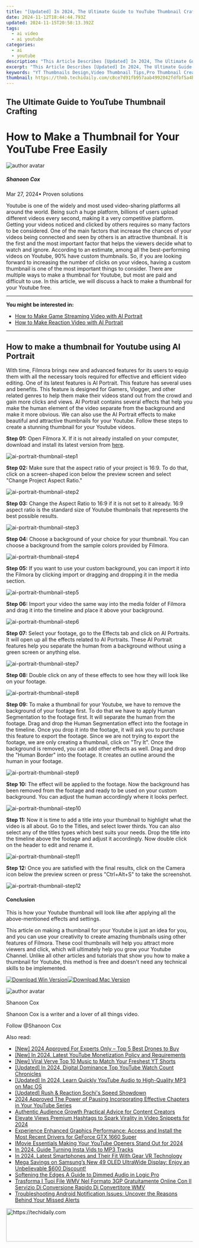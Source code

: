 ```yaml
---
title: "[Updated] In 2024, The Ultimate Guide to YouTube Thumbnail Crafting"
date: 2024-11-12T18:44:44.793Z
updated: 2024-11-15T20:58:13.392Z
tags:
  - ai video
  - ai youtube
categories:
  - ai
  - youtube
description: "This Article Describes [Updated] In 2024, The Ultimate Guide to YouTube Thumbnail Crafting"
excerpt: "This Article Describes [Updated] In 2024, The Ultimate Guide to YouTube Thumbnail Crafting"
keywords: "YT Thumbnails Design,Video Thumbnail Tips,Pro Thumbnail Creation,Thumbnail Engagement Boost,Optimize Video Frames,Crafting YouTube Images,Best Thumbnails Practices"
thumbnail: https://thmb.techidaily.com/c8ce7d91fb957aab4992042fdfbf5a4bd1a84b3cbd4ae7f99a3317b1ad8120c6.jpg
---
```


## The Ultimate Guide to YouTube Thumbnail Crafting

# How to Make a Thumbnail for Your YouTube Free Easily

![author avatar](https://images.wondershare.com/filmora/article-images/shannon-cox.jpg)

##### Shanoon Cox

 Mar 27, 2024• Proven solutions

Youtube is one of the widely and most used video-sharing platforms all around the world. Being such a huge platform, billions of users upload different videos every second, making it a very competitive platform. Getting your videos noticed and clicked by others requires so many factors to be considered. One of the main factors that increase the chances of your videos being connected and seen by others is an attractive thumbnail. It is the first and the most important factor that helps the viewers decide what to watch and ignore. According to an estimate, among all the best-performing videos on Youtube, 90% have custom thumbnails. So, if you are looking forward to increasing the number of clicks on your videos, having a custom thumbnail is one of the most important things to consider. There are multiple ways to make a thumbnail for Youtube, but most are paid and difficult to use. In this article, we will discuss a hack to make a thumbnail for your Youtube free.

---

**You might be interested in:**

* [How to Make Game Streaming Video with AI Portrait](https://tools.techidaily.com/wondershare/filmora/download/)
* [How to Make Reaction Video with AI Portrait](https://tools.techidaily.com/wondershare/filmora/download/)

---

## How to make a thumbnail for Youtube using AI Portrait

With time, Filmora brings new and advanced features for its users to equip them with all the necessary tools required for effective and efficient video editing. One of its latest features is AI Portrait. This feature has several uses and benefits. This feature is designed for Gamers, Vlogger, and other related genres to help them make their videos stand out from the crowd and gain more clicks and views. AI Portrait contains several effects that help you make the human element of the video separate from the background and make it more obvious. We can also use the AI Portrait effects to make beautiful and attractive thumbnails for your Youtube. Follow these steps to create a stunning thumbnail for your Youtube videos.

**Step 01:** Open Filmora X. If it is not already installed on your computer, download and install its latest version from [here](https://tools.techidaily.com/wondershare/filmora/download/).

![ai-portrait-thumbnail-step1](https://images.wondershare.com/filmora/article-images/ai-portrait-thumbnail-step1.png)

**Step 02:** Make sure that the aspect ratio of your project is 16:9\. To do that, click on a screen-shaped icon below the preview screen and select "Change Project Aspect Ratio."

![ai-portrait-thumbnail-step2](https://images.wondershare.com/filmora/article-images/ai-portrait-thumbnail-step2.png)

**Step 03:** Change the Aspect Ratio to 16:9 if it is not set to it already. 16:9 aspect ratio is the standard size of Youtube thumbnails that represents the best possible results.

![ai-portrait-thumbnail-step3](https://images.wondershare.com/filmora/article-images/ai-portrait-thumbnail-step4.png)

**Step 04:** Choose a background of your choice for your thumbnail. You can choose a background from the sample colors provided by Filmora.

![ai-portrait-thumbnail-step4](https://images.wondershare.com/filmora/article-images/ai-portrait-thumbnail-step4.png)

**Step 05:** If you want to use your custom background, you can import it into the Filmora by clicking import or dragging and dropping it in the media section.

![ai-portrait-thumbnail-step5](https://images.wondershare.com/filmora/article-images/ai-portrait-thumbnail-step5.png)

**Step 06:** Import your video the same way into the media folder of Filmora and drag it into the timeline and place it above your background.

![ai-portrait-thumbnail-step6](https://images.wondershare.com/filmora/article-images/ai-portrait-thumbnail-step6.png)

**Step 07:** Select your footage, go to the Effects tab and click on AI Portraits. It will open up all the effects related to AI Portraits. These AI Portrait features help you separate the human from a background without using a green screen or anything else.

![ai-portrait-thumbnail-step7](https://images.wondershare.com/filmora/article-images/ai-portrait-thumbnail-step11.png)

**Step 08:** Double click on any of these effects to see how they will look like on your footage.

![ai-portrait-thumbnail-step8](https://images.wondershare.com/filmora/article-images/ai-portrait-thumbnail-step8.png)

**Step 09:** To make a thumbnail for your Youtube, we have to remove the background of your footage first. To do that we have to apply Human Segmentation to the footage first. It will separate the human from the footage. Drag and drop the Human Segmentation effect into the footage in the timeline. Once you drop it into the footage, it will ask you to purchase this feature to export the footage. Since we are not trying to export the footage, we are only creating a thumbnail, click on "Try It". Once the background is removed, you can add other effects as well. Drag and drop the "Human Border" into the footage. It creates an outline around the human in your footage.

![ai-portrait-thumbnail-step9](https://images.wondershare.com/filmora/article-images/ai-portrait-thumbnail-step9.png)

**Step 10:** The effect will be applied to the footage. Now the background has been removed from the footage and ready to be used on your custom background. You can adjust the human accordingly where it looks perfect.

![ai-portrait-thumbnail-step10](https://images.wondershare.com/filmora/article-images/ai-portrait-thumbnail-step10.png)

**Step 11:** Now it is time to add a title into your thumbnail to highlight what the video is all about. Go to the Titles, and select lower thirds. You can also select any of the titles types which best suits your needs. Drop the title into the timeline above the footage and adjust it accordingly. Now double click on the header to edit and rename it.

![ai-portrait-thumbnail-step11](https://images.wondershare.com/filmora/article-images/ai-portrait-thumbnail-step11.png)

**Step 12:** Once you are satisfied with the final results, click on the Camera icon below the preview screen or press "Ctrl+Alt+S" to take the screenshot.

![ai-portrait-thumbnail-step12](https://images.wondershare.com/filmora/article-images/ai-portrait-thumbnail-step12.png)

#### Conclusion

This is how your Youtube thumbnail will look like after applying all the above-mentioned effects and settings.

This article on making a thumbnail for your Youtube is just an idea for you, and you can use your creativity to create amazing thumbnails using other features of Filmora. These cool thumbnails will help you attract more viewers and click, which will ultimately help you grow your Youtube Channel. Unlike all other articles and tutorials that show you how to make a thumbnail for Youtube, this method is free and doesn't need any technical skills to be implemented.

[![Download Win Version](https://images.wondershare.com/filmora/guide/download-btn-win.jpg)](https://tools.techidaily.com/wondershare/filmora/download/)[![Download Mac Version](https://images.wondershare.com/filmora/guide/download-btn-mac.jpg)](https://tools.techidaily.com/wondershare/filmora/download/)

![author avatar](https://images.wondershare.com/filmora/article-images/shannon-cox.jpg)

Shanoon Cox

Shanoon Cox is a writer and a lover of all things video.

Follow @Shanoon Cox

<ins class="adsbygoogle"
     style="display:block"
     data-ad-format="autorelaxed"
     data-ad-client="ca-pub-7571918770474297"
     data-ad-slot="1223367746"></ins>

<ins class="adsbygoogle"
     style="display:block"
     data-ad-client="ca-pub-7571918770474297"
     data-ad-slot="8358498916"
     data-ad-format="auto"
     data-full-width-responsive="true"></ins>

<span class="atpl-alsoreadstyle">Also read:</span>
<div><ul>
<li><a href="https://article-files.techidaily.com/new-2024-approved-for-experts-only-top-5-best-drones-to-buy/"><u>[New] 2024 Approved For Experts Only – Top 5 Best Drones to Buy</u></a></li>
<li><a href="https://youtube-webster.techidaily.com/n-2024-latest-youtube-monetization-policy-and-requirements/"><u>[New] In 2024, Latest YouTube Monetization Policy and Requirements</u></a></li>
<li><a href="https://youtube-webster.techidaily.com/iral-verve-top-10-music-to-match-your-freshest-yt-shorts/"><u>[New] Viral Verve Top 10 Music to Match Your Freshest YT Shorts</u></a></li>
<li><a href="https://youtube-webster.techidaily.com/ed-in-2024-digital-dominance-top-youtube-watch-count-chronicles/"><u>[Updated] In 2024, Digital Dominance Top YouTube Watch Count Chronicles</u></a></li>
<li><a href="https://youtube-webster.techidaily.com/ed-in-2024-learn-quickly-youtube-audio-to-high-quality-mp3-on-mac-os/"><u>[Updated] In 2024, Learn Quickly YouTube Audio to High-Quality MP3 on Mac OS</u></a></li>
<li><a href="https://extra-approaches.techidaily.com/updated-rush-and-reaction-sochis-speed-showdown/"><u>[Updated] Rush & Reaction Sochi's Speed Showdown</u></a></li>
<li><a href="https://youtube-webster.techidaily.com/approved-the-power-of-pausing-incorporating-effective-chapters-in-your-youtube-series/"><u>2024 Approved The Power of Pausing Incorporating Effective Chapters in Your YouTube Series</u></a></li>
<li><a href="https://youtube-webster.techidaily.com/ntic-audience-growth-practical-advice-for-content-creators/"><u>Authentic Audience Growth Practical Advice for Content Creators</u></a></li>
<li><a href="https://youtube-webster.techidaily.com/te-views-premium-hashtags-to-spark-virality-in-video-snippets-for-2024/"><u>Elevate Views Premium Hashtags to Spark Virality in Video Snippets for 2024</u></a></li>
<li><a href="https://win-amazing.techidaily.com/experience-enhanced-graphics-performance-access-and-install-the-most-recent-drivers-for-geforce-gtx-1660-super/"><u>Experience Enhanced Graphics Performance: Access and Install the Most Recent Drivers for GeForce GTX 1660 Super</u></a></li>
<li><a href="https://youtube-webster.techidaily.com/e-essentials-making-your-youtube-openers-stand-out-for-2024/"><u>IMovie Essentials Making Your YouTube Openers Stand Out for 2024</u></a></li>
<li><a href="https://instagram-videos.techidaily.com/in-2024-guide-turning-insta-vids-to-mp3-tracks/"><u>In 2024, Guide Turning Insta Vids to MP3 Tracks</u></a></li>
<li><a href="https://fox-info.techidaily.com/in-2024-latest-smartphones-and-their-fit-with-gear-vr-technology/"><u>In 2024, Latest Smartphones and Their Fit With Gear VR Technology</u></a></li>
<li><a href="https://hardware-updates.techidaily.com/1723862809902-mega-savings-on-samsungs-new-49-oled-ultrawide-display-enjoy-an-unbelievable-600-discount/"><u>Mega Savings on Samsung’s New 49 OLED UltraWide Display: Enjoy an Unbelievable $600 Discount!</u></a></li>
<li><a href="https://extra-resources.techidaily.com/softening-the-edges-a-guide-to-dimmed-audio-in-logic-pro/"><u>Softening the Edges A Guide to Dimmed Audio in Logic Pro</u></a></li>
<li><a href="https://eaxpv-info.techidaily.com/trasforma-i-tuoi-file-wmv-nel-formato-3gp-gratuitamente-online-con-il-servizio-di-conversione-rapido-di-convertitore-wmv/"><u>Trasforma I Tuoi File WMV Nel Formato 3GP Gratuitamente Online Con Il Servizio Di Conversione Rapido Di Convertitore WMV</u></a></li>
<li><a href="https://hardware-tips.techidaily.com/troubleshooting-android-notification-issues-uncover-the-reasons-behind-your-missed-alerts/"><u>Troubleshooting Android Notification Issues: Uncover the Reasons Behind Your Missed Alerts</u></a></li>
</ul></div>

<!-- affiliate ads begin -->
<a href="https://ephamedtechinc.pxf.io/c/5597632/2137207/26400" target="_top" id="2137207">
  <img src="//a.impactradius-go.com/display-ad/26400-2137207" border="0" alt="https://techidaily.com" width="728" height="90"/>
</a>
<img height="0" width="0" src="https://ephamedtechinc.pxf.io/i/5597632/2137207/26400" style="position:absolute;visibility:hidden;" border="0" />
<!-- affiliate ads end -->

